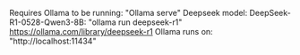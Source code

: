 Requires Ollama to be running: 
  "Ollama serve"
Deepseek model: DeepSeek-R1-0528-Qwen3-8B: 
  "ollama run deepseek-r1"
  https://ollama.com/library/deepseek-r1
Ollama runs on: "http://localhost:11434"
